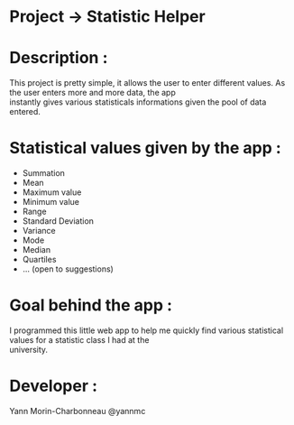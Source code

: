 # Project -> Statistic Helper

# Description :

This project is pretty simple, it allows the user to enter different values. As the user enters more and more data, the app   
instantly gives various statisticals informations given the pool of data entered.
  
# Statistical values given by the app :

  - Summation
  - Mean
  - Maximum value
  - Minimum value
  - Range
  - Standard Deviation
  - Variance
  - Mode
  - Median
  - Quartiles
  - ... (open to suggestions)

# Goal behind the app :
  
I programmed this little web app to help me quickly find various statistical values for a statistic class I had at the  
university.
 
# Developer : 
Yann Morin-Charbonneau @yannmc
